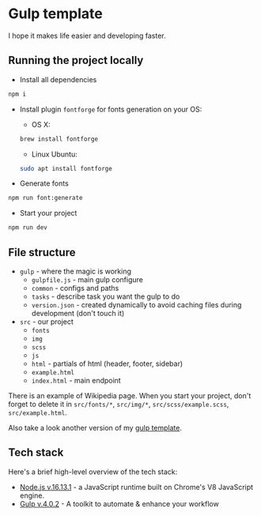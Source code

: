 # Gulp template

I hope it makes life easier and developing faster.

## Running the project locally

- Install all dependencies

```bash
npm i
```

- Install plugin `fontforge` for fonts generation on your OS:
  - OS X:

  ```bash
  brew install fontforge
  ```

  - Linux Ubuntu:

  ```bash
  sudo apt install fontforge
  ```

- Generate fonts

```bash
npm run font:generate
```  

- Start your project
  
```bash
npm run dev
```

## File structure

- `gulp` - where the magic is working
  - `gulpfile.js` - main gulp configure
  - `common` - configs and paths
  - `tasks` - describe task you want the gulp to do
  - `version.json` - created dynamically to avoid caching files during development (don't touch it)
- `src` - our project
  - `fonts`
  - `img`
  - `scss`
  - `js`
  - `html` - partials of html (header, footer, sidebar)
  - `example.html`
  - `index.html` - main endpoint

There is an example of Wikipedia page. When you start your project, don't forget to delete it in `src/fonts/*`, `src/img/*`, `src/scss/example.scss`, `src/example.html`.

Also take a look another version of my [gulp template](https://github.com/themse/gulp-starter).

## Tech stack

Here's a brief high-level overview of the tech stack:

- [Node.js v.16.13.1](https://nodejs.org/) - a JavaScript runtime built on Chrome's V8 JavaScript engine.
- [Gulp v.4.0.2](https://gulpjs.com/) - A toolkit to automate & enhance your workflow
